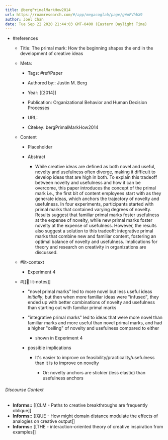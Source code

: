 ```yaml
---
title: @bergPrimalMarkHow2014
url: https://roamresearch.com/#/app/megacoglab/page/gWoFVhbX9
author: Joel Chan
date: Tue Sep 22 2020 21:44:03 GMT-0400 (Eastern Daylight Time)
---
```


- #references

    - Title: The primal mark: How the beginning shapes the end in the development of creative ideas

    - Meta:

        - Tags: #ref/Paper

        - Authored by::  Justin M. Berg

        - Year: [[2014]]

        - Publication: Organizational Behavior and Human Decision Processes

        - URL:

        - Citekey: bergPrimalMarkHow2014

    - Content

        - Placeholder

        - Abstract

            - While creative ideas are defined as both novel and useful, novelty and usefulness often diverge, making it difficult to develop ideas that are high in both. To explain this tradeoff between novelty and usefulness and how it can be overcome, this paper introduces the concept of the primal mark i.e., the first bit of content employees start with as they generate ideas, which anchors the trajectory of novelty and usefulness. In four experiments, participants started with primal marks that contained varying degrees of novelty. Results suggest that familiar primal marks foster usefulness at the expense of novelty, while new primal marks foster novelty at the expense of usefulness. However, the results also suggest a solution to this tradeoff: integrative primal marks that combine new and familiar content, fostering an optimal balance of novelty and usefulness. Implications for theory and research on creativity in organizations are discussed.

    - #lit-context

        - Experiment 4

    - #[[📝 lit-notes]]

        - "novel primal marks" led to more novel but less useful ideas *initially*, but then when more familiar ideas were "infused", they ended up with better combinations of novelty and usefulness than starting out with familiar primal marks

        - "integrative primal marks" led to ideas that were more novel than familiar marks and more useful than novel primal marks, and had a higher "ceiling" of novelty and usefulness compared to either

            - shown in Experiment 4

        - possible implications

            - It's easier to improve on feasibility/practicality/usefulness than it is to improve on novelty

                - Or: novelty anchors are stickier (less elastic) than usefulness anchors

###### Discourse Context

- **Informs::** [[CLM - Paths to creative breakthroughs are frequently oblique]]
- **Informs::** [[QUE - How might domain distance modulate the effects of analogies on creative output]]
- **Informs::** [[THE - interaction-oriented theory of creative inspiration from examples]]
